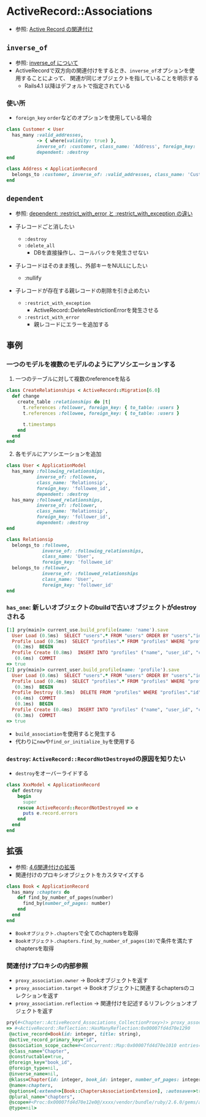 # ActiveRecord::Associations
- 参照: [Active Record の関連付け](https://railsguides.jp/association_basics.html)

## `inverse_of`
- 参照: [inverse_of について](https://qiita.com/itp926/items/9cac175d3b35945b8f7e)
- ActiveRecordで双方向の関連付けをするとき、`inverse_of`オプションを使用することによって、
関連が同じオブジェクトを指していることを明示する
  - Rails4.1 以降はデフォルトで指定されている

### 使い所
- `foreign_key` `order`などのオプションを使用している場合
```ruby
class Customer < User
  has_many :valid_addresses,
           -> { where(validity: true) },
           inverse_of: :customer, class_name: 'Address', foreign_key: 'customer_id',
           dependent: :destroy
end
```
```ruby
class Address < ApplicationRecord
  belongs_to :customer, inverse_of: :valid_addresses, class_name: 'Customer'
end
```

## `dependent`
- 参照: [dependent: :restrict_with_error と :restrict_with_exception の違い](https://qiita.com/jnchito/items/3456ce734ef41d216ecd)
- 子レコードごと消したい
  - `:destroy`
  - `:delete_all`
    - DBを直接操作し、コールバックを発生させない

- 子レコードはそのまま残し、外部キーをNULLにしたい
  - :nullify

- 子レコードが存在する親レコードの削除を引き止めたい
  - `:restrict_with_exception`
    - ActiveRecord::DeleteRestrictionErrorを発生させる
  - `:restrict_with_error`
    - 親レコードにエラーを追加する

## 事例
### 一つのモデルを複数のモデルのようにアソシエーションする
1. 一つのテーブルに対して複数のreferenceを貼る
```ruby
class CreateRelationships < ActiveRecord::Migration[6.0]
  def change
    create_table :relationships do |t|
      t.references :follower, foreign_key: { to_table: :users }
      t.references :followee, foreign_key: { to_table: :users }

      t.timestamps
    end
  end
end
```

2. 各モデルにアソシエーションを追加
```ruby
class User < ApplicationModel
  has_many :following_relationships,
           inverse_of: :followee,
           class_name: 'Relationsip',
           foreign_key: 'followee_id',
           dependent: :destroy
  has_many :followed_relationships,
           inverse_of: :follower,
           class_name: 'Relationsip',
           foreign_key: 'follower_id',
           dependent: :destroy
end
```

```ruby
class Relationsip
  belongs_to :followee,
             inverse_of: :following_relationships,
             class_name: 'User',
             foreign_key: 'followee_id'
  belongs_to :follower,
             inverse_of: :followed_relationships
             class_name: 'User',
             foreign_key: 'follower_id'
end
```

### `has_one`: 新しいオブジェクトのbuildで古いオブジェクトがdestroyされる
```ruby
[1] pry(main)> current_use.build_profile(name: 'name').save
  User Load (0.5ms)  SELECT "users".* FROM "users" ORDER BY "users"."id" DESC LIMIT $1  [["LIMIT", 1]]
  Profile Load (0.5ms)  SELECT "profiles".* FROM "profiles" WHERE "profiles"."user_id" = $1 LIMIT $2  [["user_id", 42], ["LIMIT", 1]]
   (0.2ms)  BEGIN
  Profile Create (0.8ms)  INSERT INTO "profiles" ("name", "user_id", "created_at", "updated_at") VALUES ($1, $2, $3, $4) RETURNING "id"  [["name", "name"], ["user_id", 42], ["created_at", "2020-06-09 14:41:26.772362"], ["updated_at", "2020-06-09 14:41:26.772362"]]
   (0.6ms)  COMMIT
=> true
[2] pry(main)> current_user.build_profile(name: 'profile').save
  User Load (0.6ms)  SELECT "users".* FROM "users" ORDER BY "users"."id" DESC LIMIT $1  [["LIMIT", 1]]
  Profile Load (0.4ms)  SELECT "profiles".* FROM "profiles" WHERE "profiles"."user_id" = $1 LIMIT $2  [["user_id", 42], ["LIMIT", 1]]
   (0.3ms)  BEGIN
  Profile Destroy (0.5ms)  DELETE FROM "profiles" WHERE "profiles"."id" = $1  [["id", 21]]
   (0.4ms)  COMMIT
   (0.1ms)  BEGIN
  Profile Create (0.4ms)  INSERT INTO "profiles" ("name", "user_id", "created_at", "updated_at") VALUES ($1, $2, $3, $4) RETURNING "id"  [["name", "profile"], ["user_id", 42], ["created_at", "2020-06-09 14:41:38.683070"], ["updated_at", "2020-06-09 14:41:38.683070"]]
   (0.3ms)  COMMIT
=> true
```
- `build_association`を使用すると発生する
- 代わりに`new`や`find_or_initialize_by`を使用する

### `destroy`: `ActiveRecord::RecordNotDestroyed`の原因を知りたい
- `destroy`をオーバーライドする
```ruby
class XxxModel < ApplicationRecord
  def destroy
    begin
      super
    rescue ActiveRecord::RecordNotDestroyed => e
      puts e.record.errors
    end
  end
end
```

## 拡張
- 参照: [4.6関連付けの拡張](https://railsguides.jp/association_basics.html#%E9%96%A2%E9%80%A3%E4%BB%98%E3%81%91%E3%81%AE%E6%8B%A1%E5%BC%B5)
- 関連付けのプロキシオブジェクトをカスタマイズする
```ruby
class Book < ApplicationRecord
  has_many :chapters do
    def find_by_number_of_pages(number)
      find_by(number_of_pages: number)
    end
  end
end
```
- `Bookオブジェクト.chapters`で全てのchaptersを取得
- `Bookオブジェクト.chapters.find_by_number_of_pages(10)`で条件を満たすchaptersを取得

### 関連付けプロキシの内部参照
- `proxy_association.owner` -> Bookオブジェクトを返す
- `proxy_association.target` -> Bookオブジェクトに関連するchaptersのコレクションを返す
- `proxy_association.reflection` -> 関連付けを記述するリフレクションオブジェクトを返す
```ruby
pry(#<Chapter::ActiveRecord_Associations_CollectionProxy>)> proxy_association.reflection
=> #<ActiveRecord::Reflection::HasManyReflection:0x00007fd4d70e1290
 @active_record=Book(id: integer, title: string),
 @active_record_primary_key="id",
 @association_scope_cache=#<Concurrent::Map:0x00007fd4d70e1010 entries=0 default_proc=nil>,
 @class_name="Chapter",
 @constructable=true,
 @foreign_key="book_id",
 @foreign_type=nil,
 @inverse_name=nil,
 @klass=Chapter(id: integer, book_id: integer, number_of_pages: integer),
 @name=:chapters,
 @options={:extend=>[Book::ChaptersAssociationExtension], :autosave=>true},
 @plural_name="chapters",
 @scope=#<Proc:0x00007fd4d70e12e0@/xxxx/vendor/bundle/ruby/2.6.0/gems/activerecord-6.0.3/lib/active_record/associations/builder/association.rb:52>,
 @type=nil>
```
